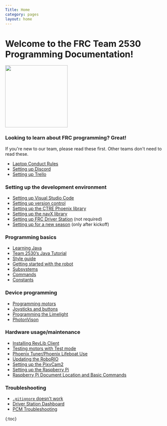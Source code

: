 ```yaml
---
Title: Home
category: pages
layout: home
---
```


# Welcome to the FRC Team 2530 Programming Documentation!

<img src="https://user-images.githubusercontent.com/116770284/216777461-d6618507-27f9-415b-9f14-2be387658675.svg" height=200px/>

### Looking to learn about FRC programming? Great!
If you're new to our team, please read these first.
Other teams don't need to read these.
- [Laptop Conduct Rules](./Laptop-Rules)
- [Setting up Discord](./Setting-up-Discord)
- [Setting up Trello](./How-to-Use-Trello)

### Setting up the development environment
- [Setting up Visual Studio Code](./Setting-up-VSCode)
- [Setting up version control](./Setting-up-version-control)
- [Setting up the CTRE Phoenix library](./Setting-up-the-CTRE-Phoenix-library)
- [Setting up the navX library](./Setting-up-the-navX-library)
- [Setting up FRC Driver Station](./Setting-up-FRC-Driver-Station) (not required)
- [Setting up for a new season](./Setting-up-for-a-new-season) (only after kickoff)

### Programming basics
- [Learning Java](./Learning-Java)
- [Team 2530’s Java Tutorial](./Java-Tutorial)
- [Style guide](./Style-guide)
- [Getting started with the robot](./Getting-started-with-the-robot)
- [Subsystems](./Subsystems)
- [Commands](./Commands)
- [Constants](./Constants)

### Device programming
- [Programming motors](./Programming-motors)
- [Joysticks and buttons](./Joysticks-and-buttons)
- [Programming the Limelight](./Programming-the-Limelight)
- [PhotonVison](./PhotonVision)

### Hardware usage/maintenance
- [Installing RevLib Client](https://docs.revrobotics.com/sparkmax/rev-hardware-client/getting-started-with-the-rev-hardware-client)
- [Testing motors with Test mode](./Testing-motors-with-Test-mode)
- [Phoenix Tuner/Phoenix Lifeboat Use](./Phoenix-Tuner-Use)
- [Updating the RoboRIO](./Updating-the-RoboRIO)
- [Setting up the PixyCam2](./Setting-up-the-PixyCam2)
- [Setting up the Raspberry Pi](./Setting-up-the-Raspberry-Pi)
- [Raspberry Pi Document Location and Basic Commands](./Raspberry-Pi-Document-Location-and-Basic-Commands)

### Troubleshooting
- [`.gitignore` doesn't work](./%60.gitignore%60-doesn't-work)
- [Driver Station Dashboard](./DS-Dashboard-Setting)
- [PCM Troubleshooting](./PCM-Troubleshooting)

{:toc}